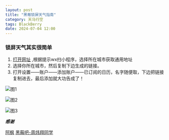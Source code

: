 ```yaml
---
layout: post
title: "黑莓锁屏天气指南"
category: 天马行空
tags: BlackBerry
date: 2024-07-04 12:00
---
```



### 锁屏天气其实很简单
1. [打开网址](https://w.mdeve.com/) ,根据提示wx扫小程序，选择所在城市获取通用地址
2. 选择你所在城市，然后复制下边生成的链接。
3. 打开设置——账户——添加账户——已订阅的日历，名字随便取，下边把链接复制进去，最后添加就大功告成了！

![图1]({{site.url}}/pics/blackberry/1.png)

![图2]({{site.url}}/pics/blackberry/2.png)

![图3]({{site.url}}/pics/blackberry/3.png)


***感谢***

[阿枫](https://mdeve.com/) [黑莓吧-周炜翔同学](https://tieba.baidu.com/p/6826108839)